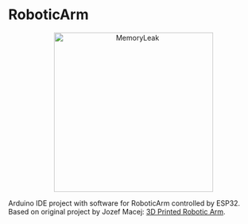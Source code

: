 # RoboticArm

<p align="center">
    <img src="https://i.ibb.co/Fs3fKrb/Robotic-Arm-Blurred.jpg" width="320" max-width="90%" alt="MemoryLeak" />
</p>

Arduino IDE project with software for RoboticArm controlled by ESP32. Based on original project by Jozef Macej: [3D Printed Robotic Arm](https://www.youtube.com/watch?v=dlAjBVg1W2E).
